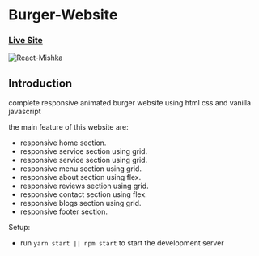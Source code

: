 # Burger-Website

### [Live Site](https://inspiring-perlman-862b6c.netlify.app/)

![React-Mishka](https://i.ibb.co/n0bfxgS/burger-preview.png)

## Introduction

 complete responsive animated burger website 
 using html css and vanilla javascript 

the main feature of this website are:
- responsive home section.
- responsive service section using grid.
- responsive service section using grid.
- responsive menu section using grid.
- responsive about section using flex.
- responsive reviews section using grid.
- responsive contact section using flex.
- responsive blogs section using grid.
- responsive footer section.


Setup:
- run ```yarn start || npm start``` to start the development server

